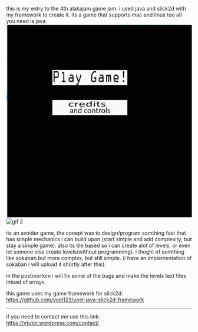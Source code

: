 this is my entry to the 4th alakajam game jam.
i used java and slick2d with my framework to create it.
its a game that supports mac and linux too all you need is java.
![gif 1](https://github.com/yoel123/alakajam4-avoider-game-java-slick2d/blob/master/gifs/alakajam41.gif?raw=true)
![gif 2](https://github.com/yoel123/alakajam4-avoider-game-java-slick2d/blob/master/gifs/alakajam42.gif?raw=true)

its an avoider game, the conept was to design/program somthing fast
that has simple mechanics i can build upon (start simple and add complexity, but stay a simple game).
also its tile based so i can create alot of levels, or even let somone else create levels(without programming).
 i thoght of somthing like sokaban but more complex, but still simple.
(i have an implementation of sokaban i will upload it shortly after this).

in the postmortom i will fix some of the bugs and make the levels text files intead of arrays.

this game uses my game framework for slick2d:
https://github.com/yoel123/yoel-java-slick2d-framework

----------------------------------------

if you need to contact me use this link:
https://ytutor.wordpress.com/contact/ 
